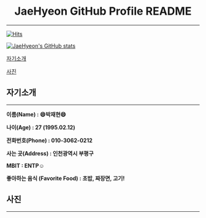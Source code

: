 <h1 align ="center">JaeHyeon GitHub Profile README</h1>

---
[![Hits](https://hits.seeyoufarm.com/api/count/incr/badge.svg?url=https%3A%2F%2Fgithub.com%2FJaeHyeon774&count_bg=%23543DC8&title_bg=%23D392DF&icon=&icon_color=%23E7E7E7&title=hits&edge_flat=false)](https://hits.seeyoufarm.com)

[![JaeHyeon's GitHub stats](https://github-readme-stats.vercel.app/api?username=JaeHyeon774)](https://github.com/anuraghazra/github-readme-stats)


[자기소개](#자기소개)

[사진](#사진)



## 자기소개 

---

**이름(Name)		: :smile:박재현:smile:**

**나이(Age) 			: 27 (1995.02.12)**

**전화번호(Phone) : 010-3062-0212**

**사는 곳(Address) : 인천광역시 부평구**

**MBIT					  : ENTP:relaxed:**

**좋아하는 음식 (Favorite Food) : 초밥, 짜장면, 고기!**



## 사진

---

